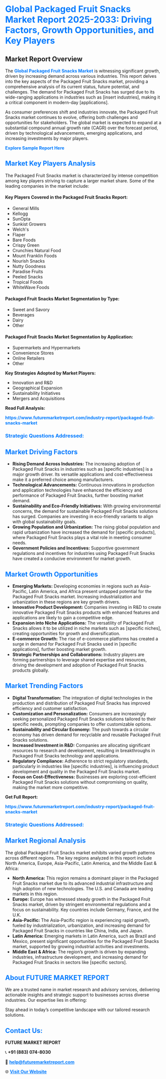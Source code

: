 <h1 style="color: #007BFF;">Global Packaged Fruit Snacks Market Report 2025-2033: Driving Factors, Growth Opportunities, and Key Players</h1>

<section id="overview">
<h2>Market Report Overview</h2>
<p>The <a href="https://www.futuremarketreport.com/industry-report/packaged-fruit-snacks-market" style="color: #007BFF; text-decoration: none;"><strong>Global Packaged Fruit Snacks Market</strong></a> is witnessing significant growth, driven by increasing demand across various industries. This report delves into the key aspects of the Packaged Fruit Snacks market, providing a comprehensive analysis of its current status, future potential, and challenges. The demand for Packaged Fruit Snacks has surged due to its wide-ranging applications in industries such as [insert industries], making it a critical component in modern-day [applications].</p>
<p>As consumer preferences shift and industries innovate, the Packaged Fruit Snacks market continues to evolve, offering both challenges and opportunities for stakeholders. The global market is expected to expand at a substantial compound annual growth rate (CAGR) over the forecast period, driven by technological advancements, emerging applications, and increasing investments by major players.</p>
</section>

<section id="overview">
<p><a href="https://www.futuremarketreport.com/request-sample/reportId=51720" style="color: #007BFF; text-decoration: none;"><strong>Explore Sample Report Here</strong></a></p>
</section>

<section id="key-players">
<h2 style="color: #007BFF;">Market Key Players Analysis</h2>
<p>The Packaged Fruit Snacks market is characterized by intense competition among key players striving to capture a larger market share. Some of the leading companies in the market include:</p>
<h4>Key Players Covered in the Packaged Fruit Snacks Report:</h4>
<ul><li>General Mills</li><li>Kellogg</li><li>SunOpta</li><li>Sunkist Growers</li><li>Welch&#039;s</li><li>Flaper</li><li>Bare Foods</li><li>Crispy Green</li><li>Crunchies Natural Food</li><li>Mount Franklin Foods</li><li>Nourish Snacks</li><li>Nutty Goodness</li><li>Paradise Fruits</li><li>Peeled Snacks</li><li>Tropical Foods</li><li>WhiteWave Foods</li></ul>
<h4>Packaged Fruit Snacks Market Segmentation by Type:</h4>
<ul><li>Sweet and Savory</li><li>Beverages</li><li>Dairy</li><li>Other</li></ul>

<h4>Packaged Fruit Snacks Market Segmentation by Application:</h4>
<ul><li>Supermarkets and Hypermarkets</li><li>Convenience Stores</li><li>Online Retailers</li><li>Other</li></ul>
<p><strong>Key Strategies Adopted by Market Players:</strong></p>
<ul>
<li>Innovation and R&D</li>
<li>Geographical Expansion</li>
<li>Sustainability Initiatives</li>
<li>Mergers and Acquisitions</li>
</ul>
</section>

<section>
<p><strong>Read Full Analysis: </strong></p><a href="https://www.futuremarketreport.com/industry-report/packaged-fruit-snacks-market" style="color: #007BFF; text-decoration: none;"><strong>https://www.futuremarketreport.com/industry-report/packaged-fruit-snacks-market</strong></a>
<h3 style="color: #007BFF;">Strategic Questions Addressed:</h3>
</section>

<section id="driving-factors">
<h2 style="color: #007BFF;">Market Driving Factors</h2>
<ul>
<li><strong>Rising Demand Across Industries:</strong> The increasing adoption of Packaged Fruit Snacks in industries such as [specific industries] is a major growth driver. Its versatile applications and cost-effectiveness make it a preferred choice among manufacturers.</li>
<li><strong>Technological Advancements:</strong> Continuous innovations in production and application technologies have enhanced the efficiency and performance of Packaged Fruit Snacks, further boosting market demand.</li>
<li><strong>Sustainability and Eco-Friendly Initiatives:</strong> With growing environmental concerns, the demand for sustainable Packaged Fruit Snacks solutions has surged. Companies are investing in eco-friendly variants to align with global sustainability goals.</li>
<li><strong>Growing Population and Urbanization:</strong> The rising global population and rapid urbanization have increased the demand for [specific products], where Packaged Fruit Snacks plays a vital role in meeting consumer needs.</li>
<li><strong>Government Policies and Incentives:</strong> Supportive government regulations and incentives for industries using Packaged Fruit Snacks have created a conducive environment for market growth.</li>
</ul>
</section>

<section id="growth-opportunities">
<h2 style="color: #007BFF;">Market Growth Opportunities</h2>
<ul>
<li><strong>Emerging Markets:</strong> Developing economies in regions such as Asia-Pacific, Latin America, and Africa present untapped potential for the Packaged Fruit Snacks market. Increasing industrialization and urbanization in these regions are key growth drivers.</li>
<li><strong>Innovative Product Development:</strong> Companies investing in R&D to create innovative Packaged Fruit Snacks products with enhanced features and applications are likely to gain a competitive edge.</li>
<li><strong>Expansion into Niche Applications:</strong> The versatility of Packaged Fruit Snacks allows it to be utilized in niche markets such as [specific niches], creating opportunities for growth and diversification.</li>
<li><strong>E-commerce Growth:</strong> The rise of e-commerce platforms has created a surge in demand for Packaged Fruit Snacks used in [specific applications], further boosting market growth.</li>
<li><strong>Strategic Partnerships and Collaborations:</strong> Industry players are forming partnerships to leverage shared expertise and resources, driving the development and adoption of Packaged Fruit Snacks products globally.</li>
</ul>
</section>

<section id="trending-factors">
<h2 style="color: #007BFF;">Market Trending Factors</h2>
<ul>
<li><strong>Digital Transformation:</strong> The integration of digital technologies in the production and distribution of Packaged Fruit Snacks has improved efficiency and customer satisfaction.</li>
<li><strong>Customization and Personalization:</strong> Consumers are increasingly seeking personalized Packaged Fruit Snacks solutions tailored to their specific needs, prompting companies to offer customizable options.</li>
<li><strong>Sustainability and Circular Economy:</strong> The push towards a circular economy has driven demand for recyclable and reusable Packaged Fruit Snacks solutions.</li>
<li><strong>Increased Investment in R&D:</strong> Companies are allocating significant resources to research and development, resulting in breakthroughs in Packaged Fruit Snacks technology and applications.</li>
<li><strong>Regulatory Compliance:</strong> Adherence to strict regulatory standards, particularly in industries like [specific industries], is influencing product development and quality in the Packaged Fruit Snacks market.</li>
<li><strong>Focus on Cost-Effectiveness:</strong> Businesses are exploring cost-efficient Packaged Fruit Snacks solutions without compromising on quality, making the market more competitive.</li>
</ul>
</section>

<section>
<p><strong>Get Full Report: </strong></p><a href="https://www.futuremarketreport.com/industry-report/packaged-fruit-snacks-market" style="color: #007BFF; text-decoration: none;"><strong>https://www.futuremarketreport.com/industry-report/packaged-fruit-snacks-market</strong></a>
<h3 style="color: #007BFF;">Strategic Questions Addressed:</h3>
</section>


<section id="regional-analysis">
<h2 style="color: #007BFF;">Market Regional Analysis</h2>
<p>The global Packaged Fruit Snacks market exhibits varied growth patterns across different regions. The key regions analyzed in this report include North America, Europe, Asia-Pacific, Latin America, and the Middle East & Africa:</p>
<ul>
<li><strong>North America:</strong> This region remains a dominant player in the Packaged Fruit Snacks market due to its advanced industrial infrastructure and high adoption of new technologies. The U.S. and Canada are leading markets in this region.</li>
<li><strong>Europe:</strong> Europe has witnessed steady growth in the Packaged Fruit Snacks market, driven by stringent environmental regulations and a focus on sustainability. Key countries include Germany, France, and the U.K.</li>
<li><strong>Asia-Pacific:</strong> The Asia-Pacific region is experiencing rapid growth, fueled by industrialization, urbanization, and increasing demand for Packaged Fruit Snacks in countries like China, India, and Japan.</li>
<li><strong>Latin America:</strong> Emerging markets in Latin America, such as Brazil and Mexico, present significant opportunities for the Packaged Fruit Snacks market, supported by growing industrial activities and investments.</li>
<li><strong>Middle East & Africa:</strong> The region’s growth is driven by expanding industries, infrastructure development, and increasing demand for Packaged Fruit Snacks in sectors like [specific sectors].</li>
</ul>
</section>

<footer>
<h2 style="color: #007BFF;">About FUTURE MARKET REPORT</h2>
<p>We are a trusted name in market research and advisory services, delivering actionable insights and strategic support to businesses across diverse industries. Our expertise lies in offering:</p>

<p>Stay ahead in today’s competitive landscape with our tailored research solutions.</p>

<h2 style="color: #007BFF;">Contact Us:</h2>
<p><strong>FUTURE MARKET REPORT</strong></p>
<p>📞 <strong>+91 (883) 074-8030</strong></p>
<p>📧 <strong><a href="mailto:help@futuremarketreport.com" style="color: #007BFF;">help@futuremarketreport.com</a></strong></p>
<p>🌐 <strong><a href="https://www.futuremarketreport.com/" style="color: #007BFF;">Visit Our Website</a></strong></p>
</footer>